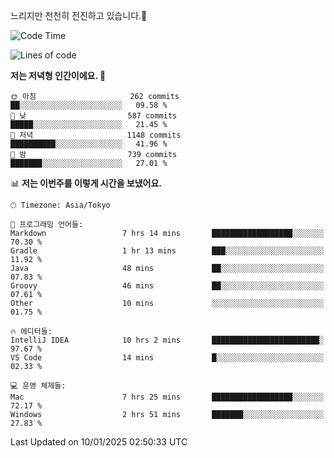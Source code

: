 느리지만 천천히 전진하고 있습니다.🐢

<!--START_SECTION:waka-->
![Code Time](http://img.shields.io/badge/Code%20Time-1%2C513%20hrs%204%20mins-blue)

![Lines of code](https://img.shields.io/badge/%EC%A0%80%EB%8A%94%20%EC%97%AC%ED%83%9C%EA%B9%8C%EC%A7%80%20-919.0%20thousand%20%EC%A4%84%EC%9D%98%20%EC%BD%94%EB%93%9C%EB%A5%BC%20%EC%9E%91%EC%84%B1%ED%96%88%EC%96%B4%EC%9A%94.-blue)

**저는 저녁형 인간이에요. 🦉** 

```text
🌞 아침                     262 commits         ██░░░░░░░░░░░░░░░░░░░░░░░   09.58 % 
🌆 낮　                     587 commits         █████░░░░░░░░░░░░░░░░░░░░   21.45 % 
🌃 저녁                     1148 commits        ██████████░░░░░░░░░░░░░░░   41.96 % 
🌙 밤　                     739 commits         ███████░░░░░░░░░░░░░░░░░░   27.01 % 
```


📊 **저는 이번주를 이렇게 시간을 보냈어요.** 

```text
🕑︎ Timezone: Asia/Tokyo

💬 프로그래밍 언어들: 
Markdown                 7 hrs 14 mins       ██████████████████░░░░░░░   70.30 % 
Gradle                   1 hr 13 mins        ███░░░░░░░░░░░░░░░░░░░░░░   11.92 % 
Java                     48 mins             ██░░░░░░░░░░░░░░░░░░░░░░░   07.83 % 
Groovy                   46 mins             ██░░░░░░░░░░░░░░░░░░░░░░░   07.61 % 
Other                    10 mins             ░░░░░░░░░░░░░░░░░░░░░░░░░   01.75 % 

🔥 에디터들: 
IntelliJ IDEA            10 hrs 2 mins       ████████████████████████░   97.67 % 
VS Code                  14 mins             █░░░░░░░░░░░░░░░░░░░░░░░░   02.33 % 

💻 운영 체제들: 
Mac                      7 hrs 25 mins       ██████████████████░░░░░░░   72.17 % 
Windows                  2 hrs 51 mins       ███████░░░░░░░░░░░░░░░░░░   27.83 % 
```


 Last Updated on 10/01/2025 02:50:33 UTC
<!--END_SECTION:waka-->
